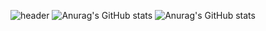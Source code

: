 ![header](https://capsule-render.vercel.app/api?type=soft&color=gradient&customColorList=21&text=%20do-huni%20&height=150&fontSize=80&desc=FE/BE/NLP&descAlignY=80)
![Anurag's GitHub stats](https://github-readme-stats.vercel.app/api?username=do-huni&show_icons=true&theme=discord_old_blurple)
![Anurag's GitHub stats](https://github-readme-stats.vercel.app/api?username=do-huni&show_icons=true&theme=discord_old_blurple)
